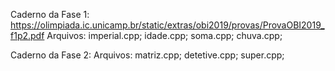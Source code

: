 Caderno da Fase 1: https://olimpiada.ic.unicamp.br/static/extras/obi2019/provas/ProvaOBI2019_f1p2.pdf
Arquivos: imperial.cpp; idade.cpp; soma.cpp; chuva.cpp;

Caderno da Fase 2:
Arquivos: matriz.cpp; detetive.cpp; super.cpp;
